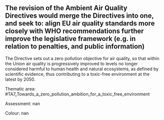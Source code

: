 ## The revision of the Ambient Air Quality Directives would merge the Directives into one, and seek to: align EU air quality standards more closely with WHO recommendations further improve the legislative framework (e.g. in relation to penalties, and public information)
The Directive sets out a zero pollution objective for air quality, so that within the Union air quality is progressively improved to levels no longer considered harmful to human health and natural ecosystems, as defined by scientific evidence, thus contributing to a toxic-free environment at the latest by 2050.

Thematic area: #TA7_Towards_a_zero_pollution_ambition_for_a_toxic_free_environment

Assessment: nan

Colour: nan